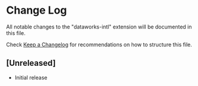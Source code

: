 # Change Log

All notable changes to the "dataworks-intl" extension will be documented in this file.

Check [Keep a Changelog](http://keepachangelog.com/) for recommendations on how to structure this file.

## [Unreleased]

- Initial release